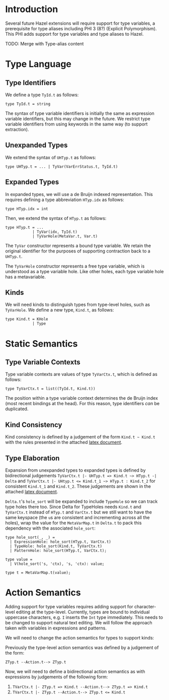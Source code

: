 # Introduction

Several future Hazel extensions will require support for type variables, a
prerequisite for type aliases including PHI 3 (8?) (Explicit Polymorphism).
This PHI adds support for type variables and type aliases to Hazel.

TODO: Merge with Type-alias content

# Type Language
## Type Identifiers
We define a type `TyId.t` as follows:

```
type TyId.t = string
```

The syntax of type variable identifiers is initially the same as expression
variable identifiers, but this may change in the future. We restrict type
variable identifiers from using keywords in the same way (to support 
extraction).

## Unexpanded Types

We extend the syntax of `UHTyp.t` as follows:

```
type UHTyp.t = ... | TyVar(VarErrStatus.t, TyId.t)
```

## Expanded Types

In expanded types, we will use a de Bruijn indexed representation. This requires
defining a type abbreviation `HTyp.idx` as follows:

```
type HTyp.idx = int
```

Then, we extend the syntax of `HTyp.t` as follows:

```
type HTyp.t = ... 
            | TyVar(idx, TyId.t) 
            | TyVarHole(MetaVar.t, Var.t)
```

The `TyVar` constructor represents a bound type variable. We retain the original
identifier for the purposes of supporting contraction back to a `UHTyp.t`.

The `TyVarHole` constructor represents a free type variable, which is understood
as a type variable hole. Like other holes, each type variable hole has a 
metavariable.

## Kinds
We will need kinds to distinguish types from type-level holes, such as `TyVarHole`.
We define a new type, `Kind.t`, as follows:
```
type Kind.t = KHole
            | Type
```

# Static Semantics
## Type Variable Contexts
Type variable contexts are values of type `TyVarCtx.t`, which is defined
as follows:

```
type TyVarCtx.t = list((TyId.t, Kind.t))
```

The position within a type variable context determines the de Bruijn index
(most recent bindings at the head). For this reason, type identifiers *can* 
be duplicated.

## Kind Consistency

Kind consistency is defined by a judgement of the form `Kind.t ~ Kind.t` with
the rules presented in the attached
[latex document](./latex/kind-judgements.pdf).

## Type Elaboration

Expansion from unexpanded types to expanded types is defined by
bidirectional judgements `TyVarCtx.t |- UHTyp.t => Kind.t ~> HTyp.t -| Delta`
and `TyVarCtx.t |- UHtyp.t <= Kind.t_1 ~> HTyp.t : Kind.t_2` for consistent
`Kind.t_1` and `Kind.t_2`. These judgements are shown in the attached
[latex document](./latex/kind-judgements.pdf).

`Delta.t`'s `hole_sort` will be expanded to include `TypeHole` so we can track
type holes there too. Since Delta for TypeHoles needs `Kind.t` and `TyVarCtx.t` instead of `HTyp.t` and `VarCtx.t` but we still want to have the same keyspace (the `u`s are consistent and incrementing across all the holes), wrap the value for the `MetaVarMap.t` in `Delta.t` to pack this dependency with the associated `hole_sort`:

```reasonml
type hole_sort(_, _) =
  | ExpressionHole: hole_sort(HTyp.t, VarCtx.t)
  | TypeHole: hole_sort(Kind.t, TyVarCtx.t)
  | PatternHole: hole_sort(HTyp.t, VarCtx.t);

type value =
  | V(hole_sort('s, 'ctx), 's, 'ctx): value;

type t = MetaVarMap.t(value);
```

# Action Semantics

Adding support for type variables requires adding support for character-level 
editing at the type-level. Currently, types are bound to individual uppercase
characters, e.g. `I` inserts the `Int` type immediately. This needs to be 
changed to support natural text editing. We will follow the approach taken 
with variables in expressions and patterns.

We will need to change the action semantics for types to support kinds:

Previously the type-level action semantics was defined by a judgement of
the form:

`ZTyp.t --Action.t--> ZTyp.t`

Now, we will need to define a bidirectional action semantics as with 
expressions by judgements of the following form:

1. `TVarCtx.t |- ZTyp.t => Kind.t --Action.t--> ZTyp.t => Kind.t`
2. `TVarCtx.t |- ZTyp.t --Action.t--> ZTyp.t <= Kind.t`
